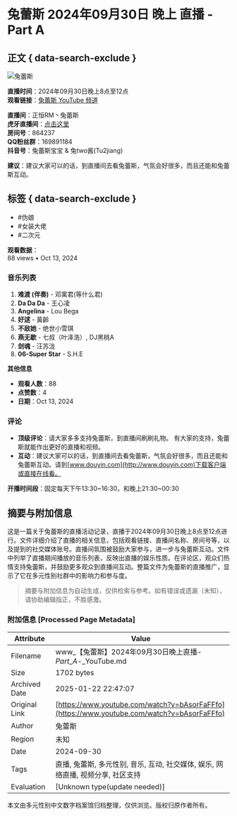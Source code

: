 # 兔蕾斯 2024年09月30日 晚上 直播 - Part A

## 正文 { data-search-exclude }


![兔蕾斯](https://yt3.ggpht.com/ytc/AIdro_mQgktN_2cpYh4FwkWwOfkVRbT4958Dd1lyqPm0Ss848Q=s48-c-k-c0x00ffffff-no-rj)

**直播时间**：2024年09月30日晚上8点至12点  
**观看链接**：[兔蕾斯 YouTube 频道](https://www.youtube.com/channel/UCoansJiD1wPYzjxwWa6N6yA)  

**直播间**：正恒RM丶兔蕾斯  
**虎牙直播间**：[点击这里](https://tinyurl.com/yyyhqlbc)  
**房间号**：864237  
**QQ粉丝群**：169891184  
**抖音号**：兔蕾斯宝宝 & 兔two酱(Tu2jiang)  

**建议**：建议大家可以的话，到直播间去看兔蕾斯，气氛会好很多，而且还能和兔蕾斯互动。

## 标签 { data-search-exclude }
- #伪娘
- #女装大佬
- #二次元

**观看数据**：  
88 views • Oct 13, 2024

### 音乐列表
1. **难渡 (伴奏)** - 邓寓君(等什么君)  
2. **Da Da Da** - 王心凌  
3. **Angelina** - Lou Bega  
4. **好逑** - 黃齡  
5. **不敌她** - 绝世小雪琪  
6. **燕无歇** - 七叔（叶泽浩）, DJ黑桃A  
7. **剑魂** - 汪苏泷  
8. **06-Super Star** - S.H.E  

**其他信息**  
- **观看人数**：88  
- **点赞数**：4  
- **日期**：Oct 13, 2024  

### 评论
- **顶级评论**：请大家多多支持兔蕾斯，到直播间刷刷礼物。 有大家的支持，兔蕾斯就能作出更好的直播和视频。  
- **互动**：建议大家可以的话，到直播间去看兔蕾斯，气氛会好很多，而且还能和兔蕾斯互动。请到[www.douyin.com](http://www.douyin.com)下载客户端或直接在线看。

**开播时间段**：固定每天下午13:30~16:30，和晚上21:30~00:30
<!-- tcd_original_link https://www.youtube.com/watch?v=bAsorFaFFfo -->


## 摘要与附加信息

<!-- tcd_abstract -->
这是一篇关于兔蕾斯的直播活动记录，直播于2024年09月30日晚上8点至12点进行。文件详细介绍了直播的相关信息，包括观看链接、直播间名称、房间号等，以及提到的社交媒体账号。直播间氛围被鼓励大家参与，进一步与兔蕾斯互动。文件中列举了直播期间播放的音乐列表，反映出直播的娱乐性质。在评论区，观众们热情支持兔蕾斯，并鼓励更多观众到直播间互动。整篇文件为兔蕾斯的直播推广，显示了它在多元性别社群中的影响力和参与度。
<!-- tcd_abstract_end -->

> 摘要与附加信息为自动生成，仅供检索与参考。如有错误或遗漏（未知），请协助编辑指正，不胜感激。

### 附加信息 [Processed Page Metadata]

| Attribute       | Value                                  |
|-----------------|----------------------------------------|
| Filename        | www_【兔蕾斯】2024年09月30日晚上直播-_Part_A_-_YouTube.md                             |
| Size            | 1702 bytes                           |
| Archived Date   | 2025-01-22 22:47:07                             |
| Original Link   | [https://www.youtube.com/watch?v=bAsorFaFFfo](https://www.youtube.com/watch?v=bAsorFaFFfo)                       |
| Author          | 兔蕾斯                               |
| Region          | 未知                               |
| Date            | 2024-09-30                                 |
| Tags            | 直播, 兔蕾斯, 多元性别, 音乐, 互动, 社交媒体, 娱乐, 网络直播, 视频分享, 社区支持                                 |
| Evaluation            | [Unknown type(update needed)]                                 |
<!-- tcd_table_end -->

本文由多元性别中文数字档案馆归档整理，仅供浏览。版权归原作者所有。
